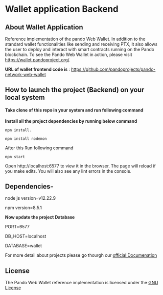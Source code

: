 
# Wallet application Backend

## About Wallet Application

Reference implementation of the pando Web Wallet. In addition to the standard wallet functionalities like sending and receiving PTX, it also allows the user to deploy and interact with smart contracts running on the Pando blockchain. To see the Pando Web Wallet in action, please visit https://wallet.pandoproject.org/.


**URL of wallet frontend code is** : https://github.com/pandoprojects/pando-network-web-wallet

## How to launch the project (Backend) on your local system

#### Take clone of this repo in your system and run following command

**Install all the project dependencies by running below command**

```
npm install.

```

```
npm install nodemon
```

After this Run following command

```
npm start
```
Open http://localhost:6577 to view it in the browser.
The page will reload if you make edits.
You will also see any lint errors in the console.


## Dependencies-

node js version=v12.22.9

npm version=8.5.1

**Now update the  project Database**

PORT=6577


DB_HOST=localhost


DATABASE=wallet


For more detail about projects please go thourgh our [official Documenation](https://docs.pandoproject.org/) 

## License

The Pando Web Wallet reference implementation is licensed under the [GNU License](https://github.com/pandoprojects/pando-wallet-node-backend/blob/main/LICENSE)

